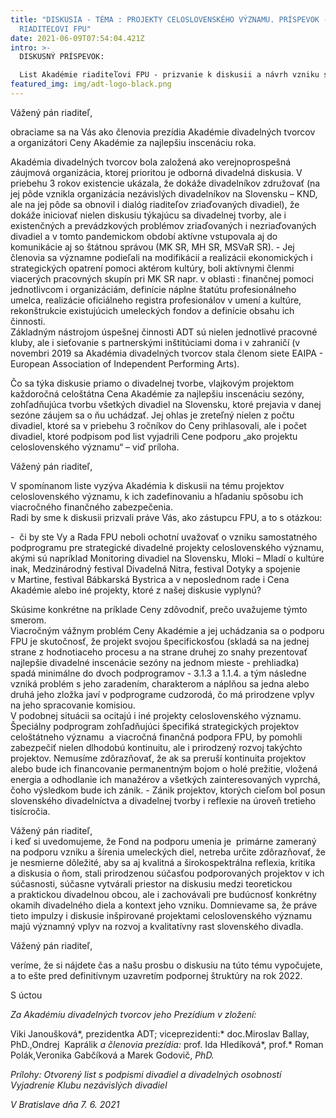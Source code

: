 ```yaml
---
title: "DISKUSIA - TÉMA : PROJEKTY CELOSLOVENSKÉHO VÝZNAMU. PRÍSPEVOK - LIST
  RIADITEĽOVI FPU"
date: 2021-06-09T07:54:04.421Z
intro: >-
  DISKUSNÝ PRÍSPEVOK:

  List Akadémie riaditeľovi FPU - prizvanie k diskusii a návrh vzniku samostatného podprogramu na FPU pre dané projekty.
featured_img: img/adt-logo-black.png
---
```

Vážený pán riaditeľ, 

obraciame sa na Vás ako členovia prezídia Akadémie divadelných tvorcov a organizátori Ceny Akadémie za najlepšiu inscenáciu roka.

Akadémia divadelných tvorcov bola založená ako verejnoprospešná záujmová organizácia, ktorej prioritou je odborná divadelná diskusia. V priebehu 3 rokov existencie ukázala, že dokáže divadelníkov združovať (na jej pôde vznikla organizácia nezávislých divadelníkov na Slovensku – KND, ale na jej pôde sa obnovil i dialóg riaditeľov zriaďovaných divadiel), že dokáže iniciovať nielen diskusiu týkajúcu sa divadelnej tvorby, ale i existenčných a prevádzkových problémov zriaďovaných i nezriaďovaných divadiel a v tomto pandemickom období aktívne vstupovala aj do komunikácie aj so štátnou správou (MK SR, MH SR, MSVaR SR). - Jej členovia sa významne podieľali na modifikácií a realizácii ekonomických i strategických opatrení pomoci aktérom kultúry, boli aktívnymi členmi viacerých pracovných skupín pri MK SR napr. v oblasti : finančnej pomoci jednotlivcom i organizáciám, definície náplne štatútu profesionálneho umelca, realizácie oficiálneho registra profesionálov v umení a kultúre, rekonštrukcie existujúcich umeleckých fondov a definície obsahu ich činnosti.\
Základným nástrojom úspešnej činnosti ADT sú nielen jednotlivé pracovné kluby, ale i sieťovanie s partnerskými inštitúciami doma i v zahraničí (v novembri 2019 sa Akadémia divadelných tvorcov stala členom siete EAIPA - European Association of Independent Performing Arts).

Čo sa týka diskusie priamo o divadelnej tvorbe, vlajkovým projektom každoročná celoštátna Cena Akadémie za najlepšiu inscenáciu sezóny, zohľadňujúca tvorbu všetkých divadiel na Slovensku, ktoré prejavia v danej sezóne záujem sa o ňu uchádzať. Jej ohlas je zreteľný nielen z počtu divadiel, ktoré sa v priebehu 3 ročníkov do Ceny prihlasovali, ale i počet divadiel, ktoré podpisom pod list vyjadrili Cene podporu „ako projektu celoslovenského významu“ – viď príloha.

Vážený pán riaditeľ,

V spomínanom liste vyzýva Akadémia k diskusii na tému projektov celoslovenského významu, k ich zadefinovaniu a hľadaniu spôsobu ich viacročného finančného zabezpečenia.\
Radi by sme k diskusii prizvali práve Vás, ako zástupcu FPU, a to s otázkou:

\-  či by ste Vy a Rada FPU neboli ochotní uvažovať o vzniku samostatného podprogramu pre strategické divadelné projekty celoslovenského významu, akými sú napríklad Monitoring divadiel na Slovensku, Mloki – Mladí o kultúre inak, Medzinárodný festival Divadelná Nitra, festival Dotyky a spojenie v Martine, festival Bábkarská Bystrica a v neposlednom rade i Cena Akadémie alebo iné projekty, ktoré z našej diskusie vyplynú?

Skúsime konkrétne na príklade Ceny zdôvodniť, prečo uvažujeme týmto smerom.\
Viacročným vážnym problém Ceny Akadémie a jej uchádzania sa o podporu FPU je skutočnosť, že projekt svojou špecifickosťou (skladá sa na jednej strane z hodnotiaceho procesu a na strane druhej zo snahy prezentovať najlepšie divadelné inscenácie sezóny na jednom mieste - prehliadka) spadá minimálne do dvoch podprogramov - 3.1.3 a 1.1.4. a tým následne vzniká problém s jeho zaradením, charakterom a náplňou sa jedna alebo druhá jeho zložka javí v podprograme cudzorodá, čo má prirodzene vplyv na jeho spracovanie komisiou.  \
V podobnej situácii sa ocitajú i iné projekty celoslovenského významu.\
Špeciálny podprogram zohľadňujúci špecifiká strategických projektov celoštátneho významu  a viacročná finančná podpora FPU, by pomohli zabezpečiť nielen dlhodobú kontinuitu, ale i prirodzený rozvoj takýchto projektov. Nemusíme zdôrazňovať, že ak sa preruší kontinuita projektov alebo bude ich financovanie permanentným bojom o holé prežitie, vložená energia a odhodlanie ich manažérov a všetkých zainteresovaných vyprchá, čoho výsledkom bude ich zánik. - Zánik projektov, ktorých cieľom bol posun slovenského divadelníctva a divadelnej tvorby i reflexie na úroveň tretieho tisícročia.

Vážený pán riaditeľ,\
i keď si uvedomujeme, že Fond na podporu umenia je  primárne zameraný na podporu vzniku a šírenia umeleckých diel, netreba určite zdôrazňovať, že je nesmierne dôležité, aby sa aj kvalitná a širokospektrálna reflexia, kritika a diskusia o ňom, stali prirodzenou súčasťou podporovaných projektov v ich súčasnosti, súčasne vytvárali priestor na diskusiu medzi teoretickou a praktickou divadelnou obcou, ale i zachovávali pre budúcnosť konkrétny okamih divadelného diela a kontext jeho vzniku. Domnievame sa, že práve tieto impulzy i diskusie inšpirované projektami celoslovenského významu majú významný vplyv na rozvoj a kvalitatívny rast slovenského divadla.

Vážený pán riaditeľ,

veríme, že si nájdete čas a našu prosbu o diskusiu na túto tému vypočujete, a to ešte pred definitívnym uzavretím podpornej štruktúry na rok 2022.

S úctou

*Za Akadémiu divadelných tvorcov jeho Prezídium v zložení:*

Viki Janoušková*, prezidentka ADT; viceprezidenti:* doc.Miroslav Ballay, PhD.,Ondrej  Kaprálik *a členovia prezídia:* prof. Ida Hledíková*, prof.* Roman Polák,Veronika Gabčíková a Marek Godovič, *PhD.*

*Prílohy: Otvorený list s podpismi divadiel a divadelných osobností*\
             *Vyjadrenie Klubu nezávislých divadiel* 

*V Bratislave dňa 7. 6. 2021*